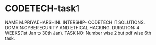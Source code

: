 # CODETECH-task1
NAME M.PRIYADHARSHINI.
INTERSHIP- CODETECH IT SOLUTIONS.
DOMAIN:CYBER ECURITY AND ETHICAL HACKING.
DURATION: 4 WEEKS(1st Jan to 30th Jan).
TASK NO: Number wise 2 but pdf wise 6th task.
 
